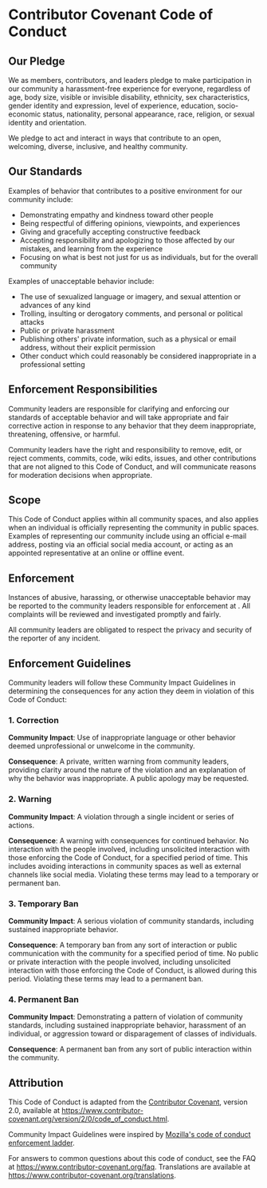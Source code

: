 # Contributor Covenant Code of Conduct
 
## Our Pledge
 
We as members, contributors, and leaders pledge to make participation in our
community a harassment-free experience for everyone, regardless of age, body
size, visible or invisible disability, ethnicity, sex characteristics, gender
identity and expression, level of experience, education, socio-economic status,
nationality, personal appearance, race, religion, or sexual identity
and orientation.
 
We pledge to act and interact in ways that contribute to an open, welcoming,
diverse, inclusive, and healthy community.
 
## Our Standards
 
Examples of behavior that contributes to a positive environment for our
community include:
 
* Demonstrating empathy and kindness toward other people
* Being respectful of differing opinions, viewpoints, and experiences
* Giving and gracefully accepting constructive feedback
* Accepting responsibility and apologizing to those affected by our mistakes,
  and learning from the experience
* Focusing on what is best not just for us as individuals, but for the
  overall community
 
Examples of unacceptable behavior include:
 
* The use of sexualized language or imagery, and sexual attention or
  advances of any kind
* Trolling, insulting or derogatory comments, and personal or political attacks
* Public or private harassment
* Publishing others' private information, such as a physical or email
  address, without their explicit permission
* Other conduct which could reasonably be considered inappropriate in a
  professional setting
 
## Enforcement Responsibilities
 
Community leaders are responsible for clarifying and enforcing our standards of
acceptable behavior and will take appropriate and fair corrective action in
response to any behavior that they deem inappropriate, threatening, offensive,
or harmful.
 
Community leaders have the right and responsibility to remove, edit, or reject
comments, commits, code, wiki edits, issues, and other contributions that are
not aligned to this Code of Conduct, and will communicate reasons for moderation
decisions when appropriate.
 
## Scope
 
This Code of Conduct applies within all community spaces, and also applies when
an individual is officially representing the community in public spaces.
Examples of representing our community include using an official e-mail address,
posting via an official social media account, or acting as an appointed
representative at an online or offline event.
 
## Enforcement
 
Instances of abusive, harassing, or otherwise unacceptable behavior may be
reported to the community leaders responsible for enforcement at
.
All complaints will be reviewed and investigated promptly and fairly.
 
All community leaders are obligated to respect the privacy and security of the
reporter of any incident.
 
## Enforcement Guidelines
 
Community leaders will follow these Community Impact Guidelines in determining
the consequences for any action they deem in violation of this Code of Conduct:
 
### 1. Correction
 
**Community Impact**: Use of inappropriate language or other behavior deemed
unprofessional or unwelcome in the community.
 
**Consequence**: A private, written warning from community leaders, providing
clarity around the nature of the violation and an explanation of why the
behavior was inappropriate. A public apology may be requested.
 
### 2. Warning
 
**Community Impact**: A violation through a single incident or series
of actions.
 
**Consequence**: A warning with consequences for continued behavior. No
interaction with the people involved, including unsolicited interaction with
those enforcing the Code of Conduct, for a specified period of time. This
includes avoiding interactions in community spaces as well as external channels
like social media. Violating these terms may lead to a temporary or
permanent ban.
 
### 3. Temporary Ban
 
**Community Impact**: A serious violation of community standards, including
sustained inappropriate behavior.
 
**Consequence**: A temporary ban from any sort of interaction or public
communication with the community for a specified period of time. No public or
private interaction with the people involved, including unsolicited interaction
with those enforcing the Code of Conduct, is allowed during this period.
Violating these terms may lead to a permanent ban.
 
### 4. Permanent Ban
 
**Community Impact**: Demonstrating a pattern of violation of community
standards, including sustained inappropriate behavior,  harassment of an
individual, or aggression toward or disparagement of classes of individuals.
 
**Consequence**: A permanent ban from any sort of public interaction within
the community.
 
## Attribution
 
This Code of Conduct is adapted from the [Contributor Covenant][homepage],
version 2.0, available at
https://www.contributor-covenant.org/version/2/0/code_of_conduct.html.
 
Community Impact Guidelines were inspired by [Mozilla's code of conduct
enforcement ladder](https://github.com/mozilla/diversity).
 
[homepage]: https://www.contributor-covenant.org
 
For answers to common questions about this code of conduct, see the FAQ at
https://www.contributor-covenant.org/faq. Translations are available at
https://www.contributor-covenant.org/translations.
